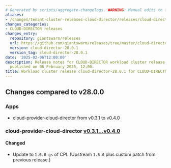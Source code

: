 ```yaml
---
# Generated by scripts/aggregate-changelogs. WARNING: Manual edits to this files will be overwritten.
aliases:
- /changes/tenant-cluster-releases-cloud-director/releases/cloud-director-cloud-director-28.0.1/
changes_categories:
- CLOUD-DIRECTOR releases
changes_entry:
  repository: giantswarm/releases
  url: https://github.com/giantswarm/releases/tree/master/cloud-director/v28.0.1
  version: cloud-director-28.0.1
  version_tag: cloud-director-28.0.1
date: '2025-02-06T12:00:00'
description: Release notes for CLOUD-DIRECTOR workload cluster release cloud-director-28.0.1,
  published on 06 February 2025, 12:00.
title: Workload cluster release cloud-director-28.0.1 for CLOUD-DIRECTOR
---
```


## Changes compared to v28.0.0

### Apps

- cloud-provider-cloud-director from v0.3.1 to v0.4.0

### cloud-provider-cloud-director [v0.3.1...v0.4.0](https://github.com/giantswarm/cloud-provider-cloud-director-app/compare/v0.3.1...v0.4.0)

#### Changed

- Update to `1.6.0-gs` of CPI. (Upstream `1.6.0` plus custom patch from previous release.)
